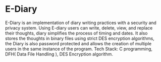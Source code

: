 # E-Diary
E-Diary is an implementation of diary writing practices with a security and privacy system. Using E-diary users can write, delete, view, and replace their thoughts, diary simplifies the process of timing and dates.
It also stores the thoughts in binary files using strict DES encryption algorithms, the Diary is also password protected and allows the creation of multiple users in the same instance of the program. 
Tech Stack: C programming, DFH( Data File Handling ), DES Encryption algorithm.
